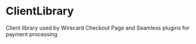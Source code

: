 # ClientLibrary

Client library used by Wirecard Checkout Page and Seamless plugins for payment processing

